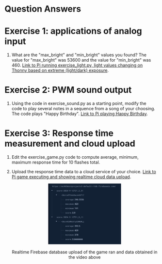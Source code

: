 # Question Answers

# Exercise 1: applications of analog input

1. What are the "max_bright" and "min_bright" values you found?
    The value for "max_bright" was 53600 and the value for "min_bright" was 460.
   [Link to Pi running exercise_light.py, light values changing on Thonny based on extreme (light/dark) exposure](https://drive.google.com/file/d/1lmQHyUK9U_8Z4o5gfOX9NQN8-uoS1qvC/view?usp=sharing).
    

# Exercise 2: PWM sound output

1. Using the code in exercise_sound.py as a starting point, modify the code to play several notes in a sequence from a song of your choosing.
    The code plays "Happy Birthday".
    [Link to Pi playing Happy Birthday](https://drive.google.com/file/d/1wWi8ZwWhAkjoc05ARjKiIBn__7dpbHJv/view?usp=sharing).


# Exercise 3: Response time measurement and cloud upload

1. Edit the exercise_game.py code to compute average, minimum, maximum response time for 10 flashes total.
2. Upload the response time data to a cloud service of your choice.
   [Link to Pi game executing and showing realtime cloud data upload](https://drive.google.com/file/d/1cw-YptZYSptJHWm04gG8aB3Lu4MxcZ4U/view?usp=drive_link).

   <p align="center">
    <img src="./images/database_pic.png" width="50%">
    </p>
    <p align="center">
    Realtime Firebase database upload of the game ran and data obtained in the video above
    </p>
